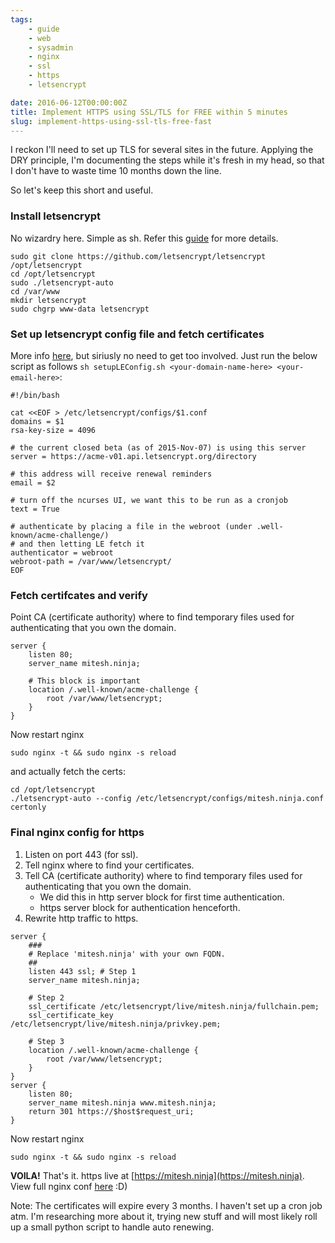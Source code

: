```yaml
---
tags:
    - guide
    - web
    - sysadmin
    - nginx
    - ssl
    - https
    - letsencrypt

date: 2016-06-12T00:00:00Z
title: Implement HTTPS using SSL/TLS for FREE within 5 minutes
slug: implement-https-using-ssl-tls-free-fast
---
```


I reckon I'll need to set up TLS for several sites in the future. Applying the DRY principle, I'm documenting the steps while it's fresh in my head, so that I don't have to waste time 10 months down the line.

So let's keep this short and useful.

<!--more-->

### Install letsencrypt

No wizardry here. Simple as sh. Refer this [guide](https://www.nginx.com/blog/free-certificates-lets-encrypt-and-nginx/) for more details.

```shell
sudo git clone https://github.com/letsencrypt/letsencrypt /opt/letsencrypt
cd /opt/letsencrypt
sudo ./letsencrypt-auto
cd /var/www
mkdir letsencrypt
sudo chgrp www-data letsencrypt
```

### Set up letsencrypt config file and fetch certificates

More info [here](https://gist.github.com/xrstf/581981008b6be0d2224f), but siriusly no need to get too involved. Just run the below script as follows `sh setupLEConfig.sh <your-domain-name-here> <your-email-here>`:

```shell
#!/bin/bash

cat <<EOF > /etc/letsencrypt/configs/$1.conf
domains = $1
rsa-key-size = 4096

# the current closed beta (as of 2015-Nov-07) is using this server
server = https://acme-v01.api.letsencrypt.org/directory

# this address will receive renewal reminders
email = $2

# turn off the ncurses UI, we want this to be run as a cronjob
text = True

# authenticate by placing a file in the webroot (under .well-known/acme-challenge/)
# and then letting LE fetch it
authenticator = webroot
webroot-path = /var/www/letsencrypt/
EOF
```

### Fetch certifcates and verify

Point CA (certificate authority) where to find temporary files used for authenticating that you own the domain.

```shell
server {
    listen 80;
    server_name mitesh.ninja;

    # This block is important
    location /.well-known/acme-challenge {
        root /var/www/letsencrypt;
    }
}
```

Now restart nginx

```
sudo nginx -t && sudo nginx -s reload
```

and actually fetch the certs:

```shell
cd /opt/letsencrypt
./letsencrypt-auto --config /etc/letsencrypt/configs/mitesh.ninja.conf certonly
```

### Final nginx config for https

1. Listen on port 443 (for ssl).  
2. Tell nginx where to find your certificates.  
3. Tell CA (certificate authority) where to find temporary files used for authenticating that you own the domain.  
    - We did this in http server block for first time authentication.  
    - https server block for authentication henceforth.  
4. Rewrite http traffic to https.  

```shell
server {
    ###
    # Replace 'mitesh.ninja' with your own FQDN.
    ##
    listen 443 ssl; # Step 1
    server_name mitesh.ninja;

    # Step 2
    ssl_certificate /etc/letsencrypt/live/mitesh.ninja/fullchain.pem;
    ssl_certificate_key /etc/letsencrypt/live/mitesh.ninja/privkey.pem;

    # Step 3
    location /.well-known/acme-challenge {
        root /var/www/letsencrypt;
    }
}
server {
    listen 80;
    server_name mitesh.ninja www.mitesh.ninja;
    return 301 https://$host$request_uri;
}
```

Now restart nginx

    sudo nginx -t && sudo nginx -s reload


**VOILA!** That's it. https live at [https://mitesh.ninja](https://mitesh.ninja). View full nginx conf [here](https://github.com/MiteshNinja/mitesh.ninja/blob/master/conf/mitesh.ninja.conf) :D)

Note: The certificates will expire every 3 months. I haven't set up a cron job atm. I'm researching more about it, trying new stuff and will most likely roll up a small python script to handle auto renewing.
